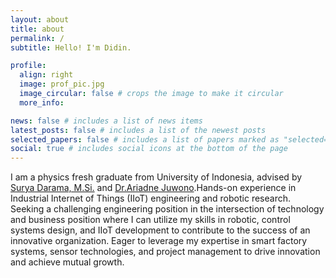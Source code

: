 ```yaml
---
layout: about
title: about
permalink: /
subtitle: Hello! I'm Didin.

profile:
  align: right
  image: prof_pic.jpg
  image_circular: false # crops the image to make it circular
  more_info: 

news: false # includes a list of news items
latest_posts: false # includes a list of the newest posts
selected_papers: false # includes a list of papers marked as "selected={true}"
social: true # includes social icons at the bottom of the page
---
```


I am a physics fresh graduate from University of Indonesia, advised by [Surya Darama, M.Si.](https://physics.ui.ac.id/surya-darma/) and [Dr.Ariadne Juwono](https://physics.ui.ac.id/ariadne-l-juwono/).Hands-on experience in Industrial Internet of Things (IIoT) engineering and robotic research. Seeking a challenging engineering position in the intersection of technology and business position where I can utilize my skills in robotic, control systems design, and IIoT development to contribute to the success of an innovative organization. Eager to leverage my expertise in smart factory systems, sensor technologies, and project management to drive innovation and achieve mutual growth.
